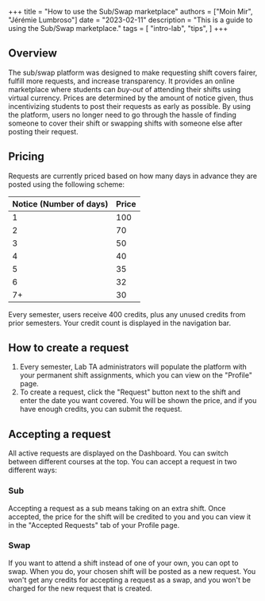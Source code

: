 +++
title = "How to use the Sub/Swap marketplace"
authors = ["Moin Mir", "Jérémie Lumbroso"]
date = "2023-02-11"
description = "This is a guide to using the Sub/Swap marketplace."
tags = [
    "intro-lab",
    "tips",
]
+++

## Overview

The sub/swap platform was designed to make requesting shift covers fairer, fulfill more requests, and increase transparency. It provides an online marketplace where students can *buy-out* of attending their shifts using virtual currency. Prices are determined by the amount of notice given, thus incentivizing students to post their requests as early as possible. By using the platform, users no longer need to go through the hassle of finding someone to cover their shift or swapping shifts with someone else after posting their request. 

## Pricing

Requests are currently priced based on how many days in advance they are posted using the following scheme:

| Notice (Number of days) | Price |
| --- | --- |
| 1 | 100 |
| 2 | 70 |
| 3 | 50 |
| 4 | 40 |
| 5 | 35 |
| 6 | 32 |
| 7+ | 30 |

Every semester, users receive 400 credits, plus any unused credits from prior semesters. Your credit count is displayed in the navigation bar.

## How to create a request

1. Every semester, Lab TA administrators will populate the platform with your permanent shift assignments, which you can view on the "Profile" page. 
2. To create a request, click the "Request" button next to the shift and enter the date you want covered. You will be shown the price, and if you have enough credits, you can submit the request.

## Accepting a request

All active requests are displayed on the Dashboard. You can switch between different courses at the top. You can accept a request in two different ways:

### Sub

Accepting a request as a sub means taking on an extra shift. Once accepted, the price for the shift will be credited to you and you can view it in the "Accepted Requests" tab of your Profile page.

### Swap

If you want to attend a shift instead of one of your own, you can opt to swap. When you do, your chosen shift will be posted as a new request. You won't get any credits for accepting a request as a swap, and you won't be charged for the new request that is created.
